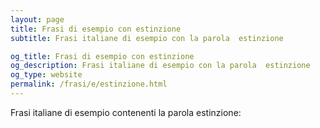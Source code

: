 ```yaml
---
layout: page
title: Frasi di esempio con estinzione 
subtitle: Frasi italiane di esempio con la parola  estinzione

og_title: Frasi di esempio con estinzione 
og_description: Frasi italiane di esempio con la parola  estinzione
og_type: website
permalink: /frasi/e/estinzione.html
---
```


Frasi italiane di esempio contenenti la parola estinzione:


